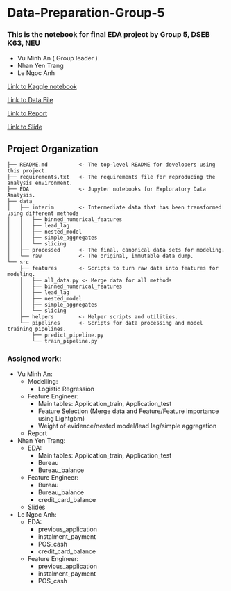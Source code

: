 # Data-Preparation-Group-5

### This is the notebook for final EDA project by Group 5, DSEB K63, NEU
  
  * Vu Minh An ( Group leader )
  * Nhan Yen Trang
  * Le Ngoc Anh
  
  [Link to Kaggle notebook](https://www.kaggle.com/code/vuxminhan/home-credit-risk-project-final)

  [Link to Data File](https://drive.google.com/drive/folders/1CPOJGypsMPJE9vf6qe8UIDEi4JaIm__m?usp=sharing)

  [Link to Report](https://docs.google.com/document/d/18R21mAvv06bSUkkNcD8dnkoOMuYpm_5JIm3BxF-tPKc/edit?usp=sharing)
  
  [Link to Slide](https://www.canva.com/design/DAF3Ajr887k/vdd1MevYZenh68JN2iCk4g/edit?utm_content=DAF3Ajr887k&utm_campaign=designshare&utm_medium=link2&utm_source=sharebutton)
  
Project Organization
------------
    ├── README.md          <- The top-level README for developers using this project.
    ├── requirements.txt   <- The requirements file for reproducing the analysis environment.
    ├── EDA                <- Jupyter notebooks for Exploratory Data Analysis.
    ├── data
    │   ├── interim        <- Intermediate data that has been transformed using different methods
    │   │   ├── binned_numerical_features
    │   │   ├── lead_lag
    │   │   ├── nested_model
    │   │   ├── simple_aggregates
    │   │   └── slicing
    │   ├── processed      <- The final, canonical data sets for modeling.
    │   └── raw            <- The original, immutable data dump.
    └── src
        ├── features       <- Scripts to turn raw data into features for modeling.
        │   ├── all_data.py <- Merge data for all methods
        │   ├── binned_numerical_features
        │   ├── lead_lag
        │   ├── nested_model
        │   ├── simple_aggregates
        │   └── slicing
        ├── helpers        <- Helper scripts and utilities.
        └── pipelines      <- Scripts for data processing and model training pipelines.
            ├── predict_pipeline.py
            └── train_pipeline.py

  ### Assigned work:
  * Vu Minh An: 
    - Modelling:<br />
      * Logistic Regression
    - Feature Engineer: <br />
      * Main tables: Application_train, Application_test
      * Feature Selection (Merge data and Feature/Feature importance using Lightgbm)
      * Weight of evidence/nested model/lead lag/simple aggregation
    - Report
  * Nhan Yen Trang:
    - EDA:<br />
      * Main tables: Application_train, Application_test
      * Bureau
      * Bureau_balance
    - Feature Engineer: <br />
       * Bureau
       * Bureau_balance
       * credit_card_balance
    - Slides
  * Le Ngoc Anh:
    - EDA:<br />
      * previous_application
      * instalment_payment
      * POS_cash
      * credit_card_balance
    - Feature Engineer: <br />
      * previous_application
      * instalment_payment
      * POS_cash
